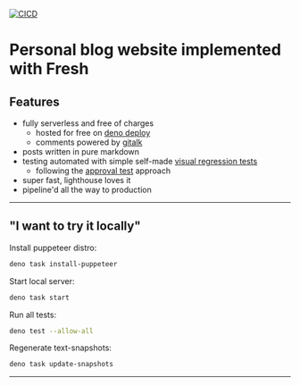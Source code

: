 [![CICD](https://github.com/bkosm/personal/actions/workflows/pipeline.yml/badge.svg)](https://github.com/bkosm/personal/actions/workflows/pipeline.yml)

# Personal blog website implemented with Fresh

## Features

- fully serverless and free of charges
  - hosted for free on [deno deploy](https://deno.com/deploy)
  - comments powered by [gitalk](https://github.com/gitalk/gitalk)
- posts written in pure markdown
- testing automated with simple self-made [visual regression tests](https://medium.com/loftbr/visual-regression-testing-eb74050f3366)
  - following the [approval test](https://www.methodsandtools.com/archive/approvaltest.php) approach
- super fast, lighthouse loves it
- pipeline'd all the way to production

---

## "I want to try it locally"

Install puppeteer distro:

```bash
deno task install-puppeteer
```

Start local server:

```bash
deno task start
```

Run all tests:

```bash
deno test --allow-all
```

Regenerate text-snapshots:

```bash
deno task update-snapshots
```

---
